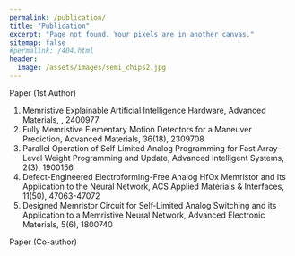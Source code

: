 ```yaml
---
permalink: /publication/
title: "Publication"
excerpt: "Page not found. Your pixels are in another canvas."
sitemap: false
#permalink: /404.html
header:
  image: /assets/images/semi_chips2.jpg
---
```


Paper (1st Author)

1. Memristive Explainable Artificial Intelligence Hardware, Advanced Materials, , 2400977
2. Fully Memristive Elementary Motion Detectors for a Maneuver Prediction, Advanced Materials, 36(18), 2309708
3. Parallel Operation of Self‐Limited Analog Programming for Fast Array‐Level Weight Programming and Update, Advanced Intelligent Systems, 2(3), 1900156
4. Defect-Engineered Electroforming-Free Analog HfOx Memristor and Its Application to the Neural Network, ACS Applied Materials & Interfaces, 11(50), 47063-47072
5. Designed Memristor Circuit for Self‐Limited Analog Switching and its Application to a Memristive Neural Network, Advanced Electronic Materials, 5(6), 1800740




Paper (Co-author)
